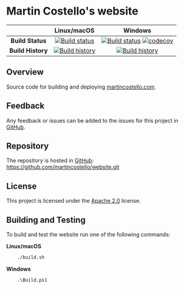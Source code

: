 # Martin Costello's website

| | Linux/macOS | Windows |
|:-:|:-:|:-:|
| **Build Status** | [![Build status](https://img.shields.io/travis/martincostello/website/master.svg)](https://travis-ci.org/martincostello/website) | [![Build status](https://img.shields.io/appveyor/ci/martincostello/website/master.svg)](https://ci.appveyor.com/project/martincostello/website) [![codecov](https://codecov.io/gh/martincostello/website/branch/master/graph/badge.svg)](https://codecov.io/gh/martincostello/website) |
| **Build History** | [![Build history](https://buildstats.info/travisci/chart/martincostello/website?branch=master&includeBuildsFromPullRequest=false)](https://travis-ci.org/martincostello/website) |  [![Build history](https://buildstats.info/appveyor/chart/martincostello/website?branch=master&includeBuildsFromPullRequest=false)](https://ci.appveyor.com/project/martincostello/website) |

## Overview

Source code for building and deploying [martincostello.com](https://martincostello.com/).

## Feedback

Any feedback or issues can be added to the issues for this project in [GitHub](https://github.com/martincostello/website/issues).

## Repository

The repository is hosted in [GitHub](https://github.com/martincostello/website): https://github.com/martincostello/website.git

## License

This project is licensed under the [Apache 2.0](https://github.com/martincostello/website/blob/master/LICENSE) license.

## Building and Testing

To build and test the website run one of the following commands:

**Linux/macOS**

```sh
    ./build.sh
```

**Windows**

```batchfile
    .\Build.ps1
```
